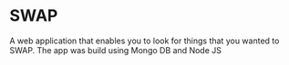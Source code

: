 # SWAP

A web application that enables you to look for things that you wanted to SWAP.
The app was build using Mongo DB and Node JS
